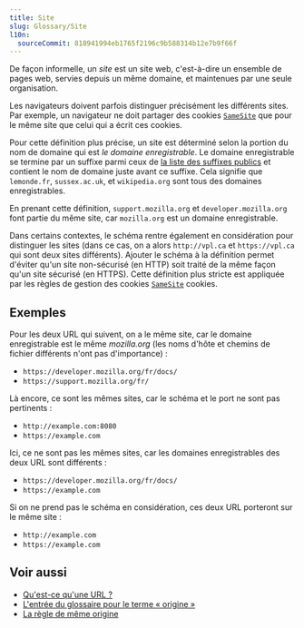 ```yaml
---
title: Site
slug: Glossary/Site
l10n:
  sourceCommit: 818941994eb1765f2196c9b588314b12e7b9f66f
---
```

De façon informelle, un _site_ est un site web, c'est-à-dire un ensemble de pages web, servies depuis un même domaine, et maintenues par une seule organisation.

Les navigateurs doivent parfois distinguer précisément les différents sites. Par exemple, un navigateur ne doit partager des cookies [`SameSite`](/fr/docs/Web/HTTP/Headers/Set-Cookie/SameSite) que pour le même site que celui qui a écrit ces cookies.

Pour cette définition plus précise, un site est déterminé selon la portion du nom de domaine qui est _le domaine enregistrable_. Le domaine enregistrable se termine par un suffixe parmi ceux de [la liste des suffixes publics](https://publicsuffix.org/list/) et contient le nom de domaine juste avant ce suffixe. Cela signifie que `lemonde.fr`, `sussex.ac.uk`, et `wikipedia.org` sont tous des domaines enregistrables.

En prenant cette définition, `support.mozilla.org` et `developer.mozilla.org` font partie du même site, car `mozilla.org` est un domaine enregistrable.

Dans certains contextes, le schéma rentre également en considération pour distinguer les sites (dans ce cas, on a alors `http://vpl.ca` et `https://vpl.ca` qui sont deux sites différents). Ajouter le schéma à la définition permet d'éviter qu'un site non-sécurisé (en HTTP) soit traité de la même façon qu'un site sécurisé (en HTTPS). Cette définition plus stricte est appliquée par les règles de gestion des cookies [`SameSite`](/fr/docs/Web/HTTP/Headers/Set-Cookie/SameSite) cookies.

## Exemples

Pour les deux URL qui suivent, on a le même site, car le domaine enregistrable est le même _mozilla.org_ (les noms d'hôte et chemins de fichier différents n'ont pas d'importance)&nbsp;:

- `https://developer.mozilla.org/fr/docs/`
- `https://support.mozilla.org/fr/`

Là encore, ce sont les mêmes sites, car le schéma et le port ne sont pas pertinents&nbsp;:

- `http://example.com:8080`
- `https://example.com`

Ici, ce ne sont pas les mêmes sites, car les domaines enregistrables des deux URL sont différents&nbsp;:

- `https://developer.mozilla.org/fr/docs/`
- `https://example.com`

Si on ne prend pas le schéma en considération, ces deux URL porteront sur le même site&nbsp;:

- `http://example.com`
- `https://example.com`

## Voir aussi

- [Qu'est-ce qu'une URL&nbsp;?](/fr/docs/Learn/Common_questions/What_is_a_URL)
- [L'entrée du glossaire pour le terme «&nbsp;origine&nbsp;»](/fr/docs/Glossary/Origin)
- [La règle de même origine](/fr/docs/Web/Security/Same-origin_policy)